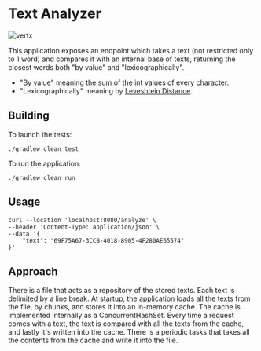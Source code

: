 # Text Analyzer

![vertx](https://img.shields.io/badge/vert.x-4.4.4-purple.svg)

This application exposes an endpoint which takes a text (not restricted only to 1 word) and compares it with an internal base of texts, returning the closest words both "by value" and "lexicographically".

* "By value" meaning the sum of the int values of every character.
* "Lexicographically" meaning by [Leveshtein Distance](https://en.wikipedia.org/wiki/Levenshtein_distance).

## Building

To launch the tests:
```
./gradlew clean test
```

To run the application:
```
./gradlew clean run
```

## Usage
```shell
curl --location 'localhost:8080/analyze' \
--header 'Content-Type: application/json' \
--data '{
    "text": "69F75A67-3CCB-4018-8905-4F280AE65574"
}'
```

## Approach
There is a file that acts as a repository of the stored texts. Each text is delimited by a line break.
At startup, the application loads all the texts from the file, by chunks, and stores it into an in-memory cache. The cache is implemented internally as a ConcurrentHashSet.
Every time a request comes with a text, the text is compared with all the texts from the cache, and lastly it's written into the cache.
There is a periodic tasks that takes all the contents from the cache and write it into the file.
